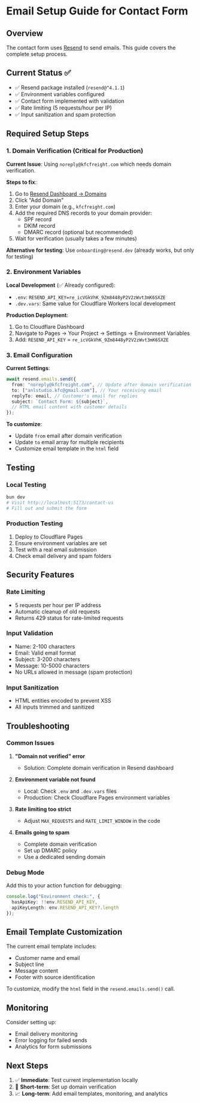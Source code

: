 # Email Setup Guide for Contact Form

## Overview
The contact form uses [Resend](https://resend.com) to send emails. This guide covers the complete setup process.

## Current Status ✅
- ✅ Resend package installed (`resend@^4.1.1`)
- ✅ Environment variables configured
- ✅ Contact form implemented with validation
- ✅ Rate limiting (5 requests/hour per IP)
- ✅ Input sanitization and spam protection

## Required Setup Steps

### 1. Domain Verification (Critical for Production)

**Current Issue**: Using `noreply@kfcfreight.com` which needs domain verification.

**Steps to fix**:
1. Go to [Resend Dashboard → Domains](https://resend.com/domains)
2. Click "Add Domain"
3. Enter your domain (e.g., `kfcfreight.com`)
4. Add the required DNS records to your domain provider:
   - SPF record
   - DKIM record
   - DMARC record (optional but recommended)
5. Wait for verification (usually takes a few minutes)

**Alternative for testing**: Use `onboarding@resend.dev` (already works, but only for testing)

### 2. Environment Variables

**Local Development** (✅ Already configured):
- `.env`: `RESEND_API_KEY=re_icVGkVhK_9Zm8448yP2V2zWvt3mK6SXZE`
- `.dev.vars`: Same value for Cloudflare Workers local development

**Production Deployment**:
1. Go to Cloudflare Dashboard
2. Navigate to Pages → Your Project → Settings → Environment Variables
3. Add: `RESEND_API_KEY` = `re_icVGkVhK_9Zm8448yP2V2zWvt3mK6SXZE`

### 3. Email Configuration

**Current Settings**:
```typescript
await resend.emails.send({
  from: "noreply@kfcfreight.com", // Update after domain verification
  to: ["anlstudio.kfc@gmail.com"], // Your receiving email
  replyTo: email, // Customer's email for replies
  subject: `Contact Form: ${subject}`,
  // HTML email content with customer details
});
```

**To customize**:
- Update `from` email after domain verification
- Update `to` email array for multiple recipients
- Customize email template in the `html` field

## Testing

### Local Testing
```bash
bun dev
# Visit http://localhost:5173/contact-us
# Fill out and submit the form
```

### Production Testing
1. Deploy to Cloudflare Pages
2. Ensure environment variables are set
3. Test with a real email submission
4. Check email delivery and spam folders

## Security Features

### Rate Limiting
- 5 requests per hour per IP address
- Automatic cleanup of old requests
- Returns 429 status for rate-limited requests

### Input Validation
- Name: 2-100 characters
- Email: Valid email format
- Subject: 3-200 characters  
- Message: 10-5000 characters
- No URLs allowed in message (spam protection)

### Input Sanitization
- HTML entities encoded to prevent XSS
- All inputs trimmed and sanitized

## Troubleshooting

### Common Issues

1. **"Domain not verified" error**
   - Solution: Complete domain verification in Resend dashboard

2. **Environment variable not found**
   - Local: Check `.env` and `.dev.vars` files
   - Production: Check Cloudflare Pages environment variables

3. **Rate limiting too strict**
   - Adjust `MAX_REQUESTS` and `RATE_LIMIT_WINDOW` in the code

4. **Emails going to spam**
   - Complete domain verification
   - Set up DMARC policy
   - Use a dedicated sending domain

### Debug Mode
Add this to your action function for debugging:
```typescript
console.log("Environment check:", {
  hasApiKey: !!env.RESEND_API_KEY,
  apiKeyLength: env.RESEND_API_KEY?.length
});
```

## Email Template Customization

The current email template includes:
- Customer name and email
- Subject line
- Message content
- Footer with source identification

To customize, modify the `html` field in the `resend.emails.send()` call.

## Monitoring

Consider setting up:
- Email delivery monitoring
- Error logging for failed sends
- Analytics for form submissions

## Next Steps

1. ✅ **Immediate**: Test current implementation locally
2. 🔄 **Short-term**: Set up domain verification
3. 📈 **Long-term**: Add email templates, monitoring, and analytics
